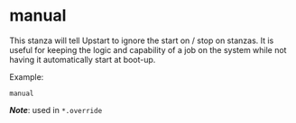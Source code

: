 # manual
This stanza will tell Upstart to ignore the start on / stop on stanzas. It is useful for keeping the logic and capability of a job on the system while not having it automatically start at boot-up.

Example:
```
manual
```

***Note***: used in ```*.override```
